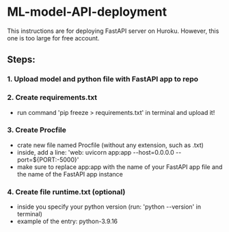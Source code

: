 # ML-model-API-deployment

This instructions are for deploying FastAPI server on Huroku. However, this one is too large for free account. 

## Steps:

### 1. Upload model and python file with FastAPI app to repo



### 2. Create requirements.txt

- run command 'pip freeze > requirements.txt' in terminal and upload it!


### 3. Create Procfile 

- crate new file named Procfile (without any extension, such as .txt)
- inside, add a line: 'web: uvicorn app:app --host=0.0.0.0 --port=${PORT:-5000}'
- make sure to replace app:app with the name of your FastAPI app file and the name of the FastAPI app instance

### 4. Create file runtime.txt (optional)

- inside you specify your python version (run: 'python --version' in terminal)
- example of the entry: python-3.9.16
